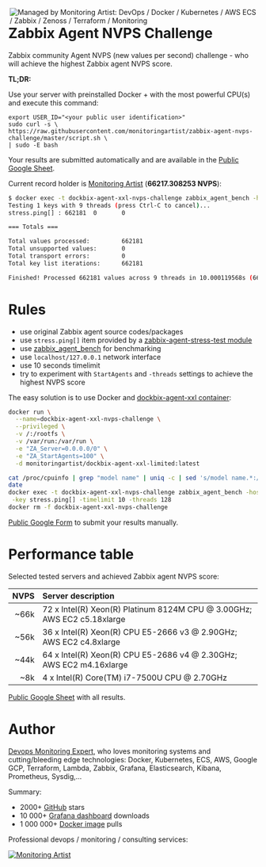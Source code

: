 [<img src="https://monitoringartist.github.io/managed-by-monitoringartist.png" alt="Managed by Monitoring Artist: DevOps / Docker / Kubernetes / AWS ECS / Zabbix / Zenoss / Terraform / Monitoring" align="right"/>](http://www.monitoringartist.com 'DevOps / Docker / Kubernetes / AWS ECS / Zabbix / Zenoss / Terraform / Monitoring')

# Zabbix Agent NVPS Challenge

Zabbix community Agent NVPS (new values per second) challenge - who will achieve
the highest Zabbix agent NVPS score.

**TL;DR:**

Use your server with preinstalled Docker + with the most powerful CPU(s) and
execute this command:

```
export USER_ID="<your public user identification>"
sudo curl -s \
https://raw.githubusercontent.com/monitoringartist/zabbix-agent-nvps-challenge/master/script.sh \
| sudo -E bash
```

Your results are submitted automatically and are available in the [Public Google Sheet](https://drive.google.com/open?id=1qv5siZ-lGa69GnibsbtYHnCMdG05zrZG7L7FCuInF08).

Current record holder is [Monitoring Artist](https://github.com/monitoringartist)
 (**66217.308253 NVPS**):
```bash
$ docker exec -t dockbix-agent-xxl-nvps-challenge zabbix_agent_bench -host 127.0.0.1  -key stress.ping[] -timelimit 10 -threads 9
Testing 1 keys with 9 threads (press Ctrl-C to cancel)...
stress.ping[] : 662181  0       0

=== Totals ===

Total values processed:         662181
Total unsupported values:       0
Total transport errors:         0
Total key list iterations:      662181

Finished! Processed 662181 values across 9 threads in 10.000119568s (66217.308253 NVPS) 
```

# Rules

- use original Zabbix agent source codes/packages
- use `stress.ping[]` item provided by a [zabbix-agent-stress-test module](https://github.com/monitoringartist/zabbix-agent-stress-test)
- use [zabbix_agent_bench](https://github.com/cavaliercoder/zabbix_agent_bench)
 for benchmarking
- use `localhost/127.0.0.1` network interface
- use 10 seconds timelimit
- try to experiment with `StartAgents` and `-threads` settings to achieve the
highest NVPS score

The easy solution is to use Docker and
[dockbix-agent-xxl container](https://github.com/monitoringartist/dockbix-agent-xxl):

```bash
docker run \
  --name=dockbix-agent-xxl-nvps-challenge \
  --privileged \
  -v /:/rootfs \
  -v /var/run:/var/run \
  -e "ZA_Server=0.0.0.0/0" \
  -e "ZA_StartAgents=100" \
  -d monitoringartist/dockbix-agent-xxl-limited:latest

cat /proc/cpuinfo | grep "model name" | uniq -c | sed 's/model name.*:/x/g'
date
docker exec -t dockbix-agent-xxl-nvps-challenge zabbix_agent_bench -host 127.0.0.1 \
 -key stress.ping[] -timelimit 10 -threads 128
docker rm -f dockbix-agent-xxl-nvps-challenge
```

[Public Google Form](https://docs.google.com/forms/d/e/1FAIpQLSdRmBUnaie0ElvDfJ40bgUmhiccLgGSTWvHyDsBAgl_4JF-Zw/viewform) to submit your results manually.

# Performance table

Selected tested servers and achieved Zabbix agent NVPS score:

| NVPS | Server description |
| ---: | :----------------- |
| ~66k | 72 x Intel(R) Xeon(R) Platinum 8124M CPU @ 3.00GHz; AWS EC2 c5.18xlarge |
| ~56k | 36 x Intel(R) Xeon(R) CPU E5-2666 v3 @ 2.90GHz; AWS EC2 c4.8xlarge |
| ~44k | 64 x Intel(R) Xeon(R) CPU E5-2686 v4 @ 2.30GHz; AWS EC2 m4.16xlarge |
| ~8k  |  4 x Intel(R) Core(TM) i7-7500U CPU @ 2.70GHz |

[Public Google Sheet](https://drive.google.com/open?id=1qv5siZ-lGa69GnibsbtYHnCMdG05zrZG7L7FCuInF08) with all results.

# Author

[Devops Monitoring Expert](http://www.jangaraj.com 'DevOps / Docker / Kubernetes / AWS ECS / Google GCP / Zabbix / Zenoss / Terraform / Monitoring'),
who loves monitoring systems and cutting/bleeding edge technologies: Docker,
Kubernetes, ECS, AWS, Google GCP, Terraform, Lambda, Zabbix, Grafana, Elasticsearch,
Kibana, Prometheus, Sysdig,...

Summary:
* 2000+ [GitHub](https://github.com/monitoringartist/) stars
* 10 000+ [Grafana dashboard](https://grafana.net/monitoringartist) downloads
* 1 000 000+ [Docker image](https://hub.docker.com/u/monitoringartist/) pulls

Professional devops / monitoring / consulting services:

[![Monitoring Artist](http://monitoringartist.com/img/github-monitoring-artist-logo.jpg)](http://www.monitoringartist.com 'DevOps / Docker / Kubernetes / AWS ECS / Google GCP / Zabbix / Zenoss / Terraform / Monitoring')

